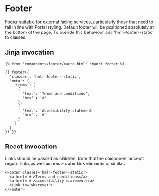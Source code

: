 # Footer

Footer suitable for external facing services, particularly those that need to fall in line with Portal styling. Default footer will be positioned absolutely at the bottom of the page. To overide this behaviour add 'hmlr-footer--static' to classes.

## Jinja invocation

    {% from 'components/footer/macro.html' import footer %}

    {{ footer({
      'classes': 'hmlr-footer--static',
      'meta': {
        'items': [
          {
            'text': 'Terms and conditions',
            'href': '#'
          },
          {
            'text': 'Accessibility statement',
            'href': '#'
          }
        ]
      }
    }) }}


## React invocation

Links should be passed as children. Note that the component accepts regular links as well as react-router Link elements or similar.


    <Footer classes='hmlr-footer--static'>
      <a href='#'>Terms and conditions</a>
      <a href='#'>Accessibility statement</a>
      <Link to='wherever'>
    </Footer>

